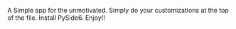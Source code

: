 A Simple app for the unmotivated.
Simply do your customizations at the top of the file.
Install PySide6.
Enjoy!!
